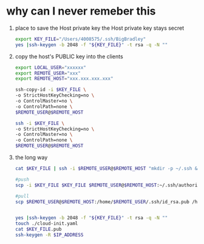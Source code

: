 # why can I never remeber this

1. place to save the Host private key the Host private key stays secret

    ```bash
    export KEY_FILE="/Users/4008575/.ssh/BigBradley"
    yes |ssh-keygen -b 2048 -f "${KEY_FILE}" -t rsa -q -N ""
    ```

2. copy the host's PUBLIC key into the clients

    ```bash
    export LOCAL_USER="xxxxxx"
    export REMOTE_USER="xxx"
    export REMOTE_HOST="xxx.xxx.xxx.xxx"

    ssh-copy-id -i $KEY_FILE \
    -o StrictHostKeyChecking=no \
    -o ControlMaster=no \
    -o ControlPath=none \
    $REMOTE_USER@$REMOTE_HOST

    ssh -i $KEY_FILE \
    -o StrictHostKeyChecking=no \
    -o ControlMaster=no \
    -o ControlPath=none \
    $REMOTE_USER@$REMOTE_HOST
    ```

3. the long way

    ```bash
    cat $KEY_FILE | ssh -i $REMOTE_USER@$REMOTE_HOST "mkdir -p ~/.ssh && cat >> ~/.ssh/authorized_keys"
    
    #push
    scp -i $KEY_FILE $KEY_FILE $REMOTE_USER@$REMOTE_HOST:~/.ssh/authorized_keys
    
    #pull
    scp $REMOTE_USER@$REMOTE_HOST:/home/$REMOTE_USER/.ssh/id_rsa.pub /home/$LOCAL_USER/.ssh/authorized_keys
    
    
    yes |ssh-keygen -b 2048 -f "${KEY_FILE}" -t rsa -q -N ""
    touch ./cloud-init.yaml
    cat $KEY_FILE.pub
    ssh-keygen -R $IP_ADDRESS
    
    ```
